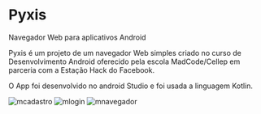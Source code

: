 # Pyxis
Navegador Web para aplicativos Android

Pyxis é um projeto de um navegador Web simples criado no curso de Desenvolvimento Android oferecido pela escola MadCode/Cellep
em parceria com a Estação Hack do Facebook.

O App foi desenvolvido no android Studio e foi usada a linguagem Kotlin.

![mcadastro](https://user-images.githubusercontent.com/54155908/76365472-2df1db00-6306-11ea-9d37-2efcd9ad9666.jpg)
![mlogin](https://user-images.githubusercontent.com/54155908/76365482-2fbb9e80-6306-11ea-9a3b-d4ed0e1623e5.jpg) 
![mnavegador](https://user-images.githubusercontent.com/54155908/76365484-30eccb80-6306-11ea-8e73-b3d3c2f99c20.jpg)
